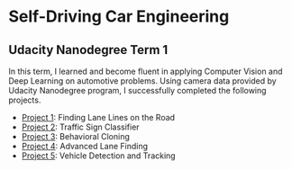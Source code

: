 # Self-Driving Car Engineering
Udacity Nanodegree Term 1 
---
In this term,  I learned and become fluent in applying Computer Vision and Deep Learning on automotive problems. Using camera data provided by Udacity Nanodegree program, I successfully completed the following projects.

 - [Project 1]: Finding Lane Lines on the Road
 - [Project 2]: Traffic Sign Classifier
 - [Project 3]: Behavioral Cloning
 - [Project 4]: Advanced Lane Finding
 - [Project 5]: Vehicle Detection and Tracking


[project 1]:  <https://github.com/hyominchoi/ComputerVision_in_AutonomusVehicleEngineering/tree/master/CarND-LaneLines-P1>
[project 2]: <https://github.com/hyominchoi/ComputerVision_in_AutonomusVehicleEngineering/tree/master/CarND-Traffic-Sign-Classifier-Project>
[project 3]: <https://github.com/hyominchoi/ComputerVision_in_AutonomusVehicleEngineering/tree/master/CarND-Behavioral-Cloning-P3>
[project 4]: < https://github.com/hyominchoi/ComputerVision_in_AutonomusVehicleEngineering/tree/master/CarND-Advanced-Lane-Lines>
[project 5]: <https://github.com/hyominchoi/ComputerVision_in_AutonomusVehicleEngineering/tree/master/CarND-Vehicle-Detection>
